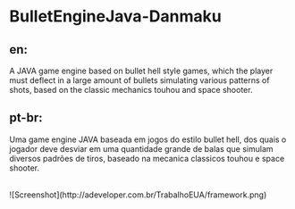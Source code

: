 # BulletEngineJava-Danmaku

en:
-------------------------
A JAVA game engine based on bullet hell style games, which the player must deflect in a large amount of bullets simulating various patterns of shots, based on the classic mechanics touhou and space shooter.

pt-br:
-------------------------
Uma game engine JAVA baseada em jogos do estilo bullet hell, dos quais o jogador deve desviar em uma quantidade grande de balas que simulam diversos padrões de tiros, baseado na mecanica classicos touhou e space shooter.

<br/>
![Screenshot](http://adeveloper.com.br/TrabalhoEUA/framework.png)
